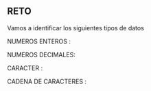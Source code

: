 ## RETO 
Vamos a identificar los siguientes tipos de datos

NUMEROS ENTEROS : 

NUMEROS DECIMALES: 

CARACTER : 

CADENA DE CARACTERES : 
